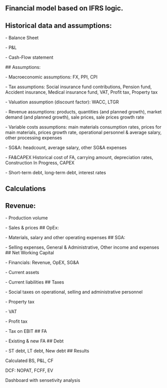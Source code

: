 ## Financial model based on IFRS logic.

## Historical data and assumptions: 
<p>- Balance Sheet<p>
<p>- P&L <p>
<p>- Cash-Flow statement<p>
## Assumptions: 
<p>- Macroeconomic assumptions: FX, PPI, CPI<p>
<p>- Tax assumptions: Social insurance fund contributions, Pension fund, Accident insurance, Medical insurance fund, VAT, Profit tax, Property tax<p>
<p>- Valuation assumption (discount factor): WACC, LTGR<p>
<p>- Revenue assumptions: products, quantities (and planned growth), market demand (and planned growth), sale prices, sale prices growth rate<p>
<p>- Variable costs assumptions: main materials consumption rates, prices for main materials, prices growth rate, operational personnel & average salary, other processing expenses<p>
<p>- SG&A: headcount, average salary, other SG&A expenses <p>
<p>- FA&CAPEX Historical cost of FA, carrying amount, depreciation rates, Construction In Progress, CAPEX<p>
<p>- Short-term debt, long-term debt, interest rates<p>

## Calculations
## Revenue:
<p>- Production volume 
<p>- Sales & prices
## OpEx:
<p>- Materials, salary and other operating expenses
## SGA:
<P>- Selling expenses, General & Administrative, Other income and expenses
## Net Working Capital
<p>- Financials: Revenue, OpEX, SG&A
<p>- Current assets
<p>- Current liabilities
## Taxes
<p>- Social taxes on operational, selling and administrative personnel
<p>- Property tax
<p>- VAT
<p>- Profit tax
<p>- Tax on EBIT
## FA
<p> - Existing & new FA 
## Debt 
<p> - ST debt, LT debt, New debt
## Results 
<p> Calculated BS, P&L, CF
<p> DCF: NOPAT, FCFF, EV
<p> Dashboard with sensetivity analysis


